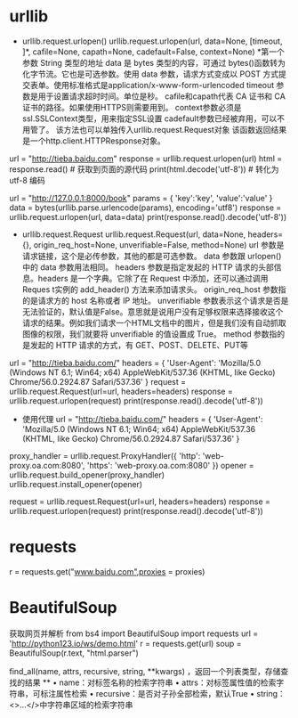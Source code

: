 #   urllib
+   urllib.request.urlopen() 
urllib.request.urlopen(url, data=None, [timeout, ]*, cafile=None, capath=None, cadefault=False, context=None)
*第一个参数 String 类型的地址
data 是 bytes 类型的内容，可通过 bytes()函数转为化字节流。它也是可选参数。使用 data 参数，请求方式变成以 POST 方式提交表单。使用标准格式是application/x-www-form-urlencoded
timeout 参数是用于设置请求超时时间。单位是秒。
cafile和capath代表 CA 证书和 CA 证书的路径。如果使用HTTPS则需要用到。
context参数必须是ssl.SSLContext类型，用来指定SSL设置
cadefault参数已经被弃用，可以不用管了。
该方法也可以单独传入urllib.request.Request对象
该函数返回结果是一个http.client.HTTPResponse对象。


url = "http://tieba.baidu.com"
response = urllib.request.urlopen(url)
html = response.read()         # 获取到页面的源代码
print(html.decode('utf-8'))    # 转化为 utf-8 编码


url = "http://127.0.0.1:8000/book"
params = {
  'key':'key',
  'value':'value'
}
data = bytes(urllib.parse.urlencode(params), encoding='utf8')
response = urllib.request.urlopen(url, data=data)
print(response.read().decode('utf-8'))


+   urllib.request.Request
urllib.request.Request(url, data=None, headers={}, origin_req_host=None, unverifiable=False, method=None)
url 参数是请求链接，这个是必传参数，其他的都是可选参数。
data 参数跟 urlopen() 中的 data 参数用法相同。
headers 参数是指定发起的 HTTP 请求的头部信息。headers 是一个字典。它除了在 Request 中添加，还可以通过调用 Reques t实例的 add_header() 方法来添加请求头。
origin_req_host 参数指的是请求方的 host 名称或者 IP 地址。
unverifiable 参数表示这个请求是否是无法验证的，默认值是False。意思就是说用户没有足够权限来选择接收这个请求的结果。例如我们请求一个HTML文档中的图片，但是我们没有自动抓取图像的权限，我们就要将 unverifiable 的值设置成 True。
method 参数指的是发起的 HTTP 请求的方式，有 GET、POST、DELETE、PUT等


url = "http://tieba.baidu.com/"
headers = {
    'User-Agent': 'Mozilla/5.0 (Windows NT 6.1; Win64; x64) AppleWebKit/537.36 (KHTML, like Gecko) Chrome/56.0.2924.87 Safari/537.36'
}
request = urllib.request.Request(url=url, headers=headers)
response = urllib.request.urlopen(request)
print(response.read().decode('utf-8'))


+   使用代理
url = "http://tieba.baidu.com/"
headers = {
    'User-Agent': 'Mozilla/5.0 (Windows NT 6.1; Win64; x64) AppleWebKit/537.36 (KHTML, like Gecko) Chrome/56.0.2924.87 Safari/537.36'
}

proxy_handler = urllib.request.ProxyHandler({
    'http': 'web-proxy.oa.com:8080',
    'https': 'web-proxy.oa.com:8080'
})
opener = urllib.request.build_opener(proxy_handler)
urllib.request.install_opener(opener)

request = urllib.request.Request(url=url, headers=headers)
response = urllib.request.urlopen(request)
print(response.read().decode('utf-8'))





#   requests
r = requests.get("www.baidu.com",proxies = proxies)



#	BeautifulSoup
获取网页并解析
from bs4 import BeautifulSoup
import requests
url = 'http://python123.io/ws/demo.html'
r = requests.get(url)
soup = BeautifulSoup(r.text, "html.parser")

find_all(name, attrs, recursive, string, **kwargs) ，返回一个列表类型，存储查找的结果 **
• name：对标签名称的检索字符串
• attrs：对标签属性值的检索字符串，可标注属性检索
• recursive：是否对子孙全部检索，默认True
• string：<>…</>中字符串区域的检索字符串 


